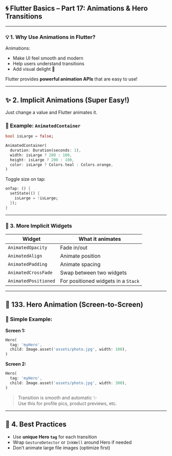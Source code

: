 ## 🌀 Flutter Basics – Part 17: Animations & Hero Transitions

---

### 💡 1. Why Use Animations in Flutter?

Animations:
- Make UI feel smooth and modern
- Help users understand transitions
- Add visual delight 🤩

Flutter provides **powerful animation APIs** that are easy to use!

---

## ✨ 2. Implicit Animations (Super Easy!)

Just change a value and Flutter animates it.

### 🧪 Example: `AnimatedContainer`

```dart
bool isLarge = false;

AnimatedContainer(
  duration: Duration(seconds: 1),
  width: isLarge ? 200 : 100,
  height: isLarge ? 200 : 100,
  color: isLarge ? Colors.teal : Colors.orange,
)
```

Toggle size on tap:

```dart
onTap: () {
  setState(() {
    isLarge = !isLarge;
  });
}
```

---

### 🔄 3. More Implicit Widgets

| Widget                 | What it animates              |
|------------------------|-------------------------------|
| `AnimatedOpacity`      | Fade in/out                   |
| `AnimatedAlign`        | Animate position              |
| `AnimatedPadding`      | Animate spacing               |
| `AnimatedCrossFade`    | Swap between two widgets      |
| `AnimatedPositioned`   | For positioned widgets in a `Stack` |

---

## 🚀 133. Hero Animation (Screen-to-Screen)

### 🧪 Simple Example:

**Screen 1:**

```dart
Hero(
  tag: 'myHero',
  child: Image.asset('assets/photo.jpg', width: 100),
)
```

**Screen 2:**

```dart
Hero(
  tag: 'myHero',
  child: Image.asset('assets/photo.jpg', width: 300),
)
```

> Transition is smooth and automatic ✨  
> Use this for profile pics, product previews, etc.

---

## 🧠 4. Best Practices

- Use **unique Hero `tag`** for each transition
- Wrap `GestureDetector` or `InkWell` around Hero if needed
- Don’t animate large file images (optimize first)

